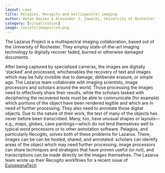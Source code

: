 ```yaml
---
layout: case
title: Pelagios, Recogito and multispectral imaging
author: Helen Davies & Alexander J. Zawacki, University of Rochester
category: [visualisation]
image: /assets/images/cs4.png
---
```


The Lazarus Project is a multispectral imaging collaboration, based out of the University of Rochester.
They employ state-of-the-art imaging technology to digitally recover faded, burned or otherwise damaged documents.

After being captured by specialised cameras, the images are digitally ‘stacked’ and processed, whichenables the recovery of text and images which may be fully invisible due to damage, deliberate erasure, or simple age. 
The Lazarus team collaborate with imaging scientists, image processors and scholars around the world. Those processing the images need to effectively share their results, while the scholars tasked with deciphering the recovered texts must be able to communicate (for example) which portions of the object have been rendered legible and which are in need of further processing. They also need to annotate those digital objects.
Due to the nature of their work, the text of many of the objects has never before been transcribed.
Many, too, have unusual shapes or layouts—e.g., maps, globes, cave paintings—which do not lend themselves well to typical word processors
or to other annotation software. Pelagios, and particularly Recogito, solves both of these problems for Lazarus.
There, images can be can be hosted, shared, and annotated: scholars can identify areas of the object which may need further processing,
image processors can share techniques and strategies that have proven useful (or not), and transcriptions can be made directly on
the images themselves. The Lazarus team wrote up their Recogito workflows for a recent issue of <a href="https://pro.europeana.eu/page/issue-12-pelagios#collaboration-and-annotation-pelagios-recogito-and-multispectral-imaging-of-cultural-heritage-objects">EuropeanaTech</a>
